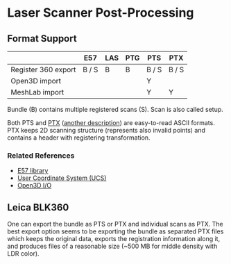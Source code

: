 # Laser Scanner Post-Processing

## Format Support

|                     | E57   | LAS | PTG | PTS   | PTX   |
|---------------------|-------|-----|-----|-------|-------|
| Register 360 export | B / S | B   | B   | B / S | B / S |
| Open3D import       |       |     |     | Y     |       |
| MeshLab import      |       |     |     | Y     | Y     |

Bundle (B) contains multiple registered scans (S).
Scan is also called setup.

Both PTS and [PTX](https://sites.google.com/site/matterformscanner/learning-references/ptx-format) ([another description](https://wiki.photoneo.com/index.php/PTX_file_format)) are easy-to-read ASCII formats.
PTX keeps 2D scanning structure (represents also invalid points) and contains a header with registering transformation.

### Related References
- [E57 library](http://www.libe57.org/documentation.html)
- [User Coordinate System (UCS)](https://knowledge.autodesk.com/support/autocad/learn-explore/caas/CloudHelp/cloudhelp/2021/ENU/AutoCAD-Core/files/GUID-E658D5E7-EE5C-4A06-BF34-F71CDB363A71-htm.html)
- [Open3D I/O](http://www.open3d.org/docs/latest/tutorial/Basic/file_io.html)

## Leica BLK360

One can export the bundle as PTS or PTX and individual scans as PTX.
The best export option seems to be exporting the bundle as separated PTX files which keeps the original data, exports the registration information along it, and produces files of a reasonable size (~500 MB for middle density with LDR color).
